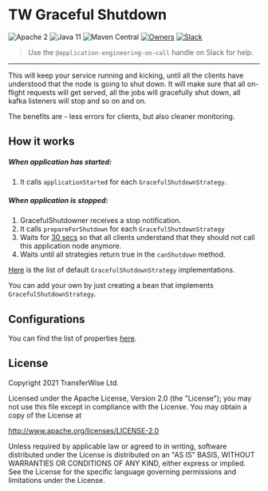 # TW Graceful Shutdown

![Apache 2](https://img.shields.io/hexpm/l/plug.svg)
![Java 11](https://img.shields.io/badge/Java-11-blue.svg)
![Maven Central](https://badgen.net/maven/v/maven-central/com.transferwise.common/tw-graceful-shutdown)
[![Owners](https://img.shields.io/badge/team-AppEng-blueviolet.svg?logo=wise)](https://transferwise.atlassian.net/wiki/spaces/EKB/pages/2520812116/Application+Engineering+Team) [![Slack](https://img.shields.io/badge/slack-sre--guild-blue.svg?logo=slack)](https://app.slack.com/client/T026FB76G/CLR1U8SNS)
> Use the `@application-engineering-on-call` handle on Slack for help.
---

This will keep your service running and kicking, until all the clients have understood that the node is going to shut down. 
It will make sure that all on-flight requests will get served, all the jobs will gracefully shut down, all kafka listeners will stop and so on and on.

The benefits are - less errors for clients, but also cleaner monitoring.

## How it works

##### When application has started:

1. It calls `applicationStarted` for each `GracefulShutdownStrategy`.

##### When application is stopped:

1. GracefulShutdowner receives a stop notification.
2. It calls `prepareForShutdown` for each `GracefulShutdownStrategy`
3. Waits for [30 secs](core/src/main/java/com/transferwise/common/gracefulshutdown/config/GracefulShutdownProperties.java) so that all clients understand that they should not call this application node anymore.
4. Waits until all strategies return true in the `canShutdown` method.

[Here](core/src/main/java/com/transferwise/common/gracefulshutdown/strategies) is the list of default `GracefulShutdownStrategy` implementations. 

You can add your own by just creating a bean that implements `GracefulShutdownStrategy`.

## Configurations

You can find the list of properties [here](core/src/main/java/com/transferwise/common/gracefulshutdown/config/GracefulShutdownProperties.java).

## License
Copyright 2021 TransferWise Ltd.
 
Licensed under the Apache License, Version 2.0 (the "License");
you may not use this file except in compliance with the License.
You may obtain a copy of the License at
 
http://www.apache.org/licenses/LICENSE-2.0
 
Unless required by applicable law or agreed to in writing, software
distributed under the License is distributed on an "AS IS" BASIS,
WITHOUT WARRANTIES OR CONDITIONS OF ANY KIND, either express or implied.
See the License for the specific language governing permissions and
limitations under the License.
